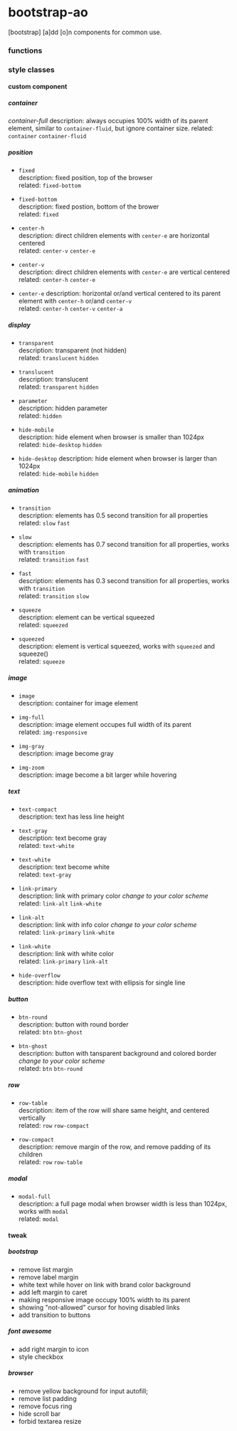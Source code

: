 # bootstrap-ao
[bootstrap] [a]dd [o]n components for common use.

### functions

### style classes
#### custom component
##### container
*container-full*
description: always occupies 100% width of its parent element, similar to `container-fluid`, but ignore container size.
related: `container` `container-fluid`

##### position
* `fixed`  
description: fixed position, top of the browser   
related: `fixed-bottom`

* `fixed-bottom`  
description: fixed postion, bottom of the brower  
related: `fixed`

* `center-h`  
description: direct children elements with `center-e` are horizontal centered  
related: `center-v` `center-e`

* `center-v`  
description: direct children elements with `center-e` are vertical centered  
related: `center-h` `center-e`

* `center-e`
description: horizontal or/and vertical centered to its parent element with `center-h` or/and `center-v`  
related: `center-h` `center-v` `center-a`

##### display
* `transparent`  
description: transparent (not hidden)  
related: `translucent` `hidden`

* `translucent`  
description: translucent  
related: `transparent` `hidden`

* `parameter`  
description: hidden parameter  
related: `hidden`

* `hide-mobile`  
description: hide element when browser is smaller than 1024px  
related: `hide-desktop` `hidden`

* `hide-desktop`
description: hide element when browser is larger than 1024px  
related: `hide-mobile` `hidden`

##### animation
* `transition`  
description: elements has 0.5 second transition for all properties  
related: `slow` `fast`

* `slow`  
description: elements has 0.7 second transition for all properties, works with `transition`  
related: `transition` `fast`

* `fast`  
description: elements has 0.3 second transition for all properties, works with `transition`  
related: `transition` `slow`

* `squeeze`  
description: element can be vertical squeezed  
related: `squeezed`

* `squeezed`  
description: element is vertical squeezed, works with `squeezed` and squeeze()  
related: `squeeze`

##### image
* `image`  
description: container for image element

* `img-full`  
description: image element occupes full width of its parent  
related: `img-responsive`

* `img-gray`  
description: image become gray  

* `img-zoom`  
description: image become a bit larger while hovering

##### text
* `text-compact`  
description: text has less line height  

* `text-gray`  
description: text become gray  
related: `text-white`

* `text-white`  
description: text become white  
related: `text-gray`

* `link-primary`  
description: link with primary color *change to your color scheme*  
related: `link-alt` `link-white`

* `link-alt`  
description: link with info color *change to your color scheme*  
related: `link-primary` `link-white`

* `link-white`  
description: link with white color  
related: `link-primary` `link-alt`

* `hide-overflow`  
description: hide overflow text with ellipsis for single line  

##### button
* `btn-round`  
description: button with round border  
related: `btn` `btn-ghost`

* `btn-ghost`  
description: button with tansparent background and colored border *change to your color scheme*  
related: `btn` `btn-round`

##### row
* `row-table`  
description: item of the row will share same height, and centered vertically  
related: `row` `row-compact`

* `row-compact`  
description: remove margin of the row, and remove padding of its children  
related: `row` `row-table`

##### modal
* `modal-full`  
description: a full page modal when browser width is less than 1024px, works with `modal`  
related: `modal`

#### tweak
##### bootstrap
* remove list margin
* remove label margin
* white text while hover on link with brand color background
* add left margin to caret
* making responsive image occupy 100% width to its parent
* showing "not-allowed" cursor for hoving disabled links
* add transition to buttons

##### font awesome
* add right margin to icon
* style checkbox

##### browser
* remove yellow background for input autofill;
* remove list padding
* remove focus ring
* hide scroll bar
* forbid textarea resize